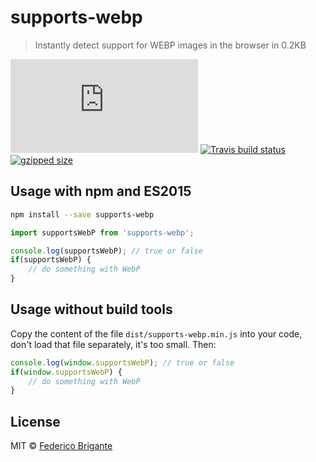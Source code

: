 # supports-webp

> Instantly detect support for WEBP images in the browser in 0.2KB

[![gzipped size](https://badges.herokuapp.com/size/github/bfred-it/supports-webp/master/dist/supports-webp.min.js?gzip=true&label=gzipped%20size)](#readme)
[![Travis build status](https://api.travis-ci.org/bfred-it/supports-webp.svg?branch=master)](https://travis-ci.org/bfred-it/supports-webp)
[![gzipped size](https://img.shields.io/npm/v/supports-webp.svg)](https://www.npmjs.com/package/supports-webp) 

## Usage with npm and ES2015

```sh
npm install --save supports-webp
```
```js
import supportsWebP from 'supports-webp';

console.log(supportsWebP); // true or false
if(supportsWebP) {
	// do something with WebP
}
```

## Usage without build tools

Copy the content of the file `dist/supports-webp.min.js` into your code, don't load that file separately, it's too small. Then:

```js
console.log(window.supportsWebP); // true or false
if(window.supportsWebP) {
	// do something with WebP
}
```

## License

MIT © [Federico Brigante](http://twitter.com/bfred_it)
